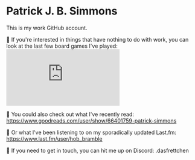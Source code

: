 # Patrick J. B. Simmons
This is my work GitHub account.

🎲 If you're interested in things that have nothing to do with work, you can look at the last few board games I've played:
![Recently Played Boardgames](https://boardgamegeek.com/jswidget.php?username=Hob%20Bramble&numitems=7&header=1&text=none&images=medium&show=recentplays&imagesonly=1&imagepos=right&inline=1&domains%5B%5D=boardgame&imagewidget=1 "Recently Played Board Games")

📖 You could also check out what I've recently read: https://www.goodreads.com/user/show/66401759-patrick-simmons

🎵 Or what I've been listening to on my sporadically updated Last.fm: https://www.last.fm/user/hob_bramble

💬 If you need to get in touch, you can hit me up on Discord: .dasfrettchen

<!---
psimmonsrusa/psimmonsrusa is a ✨ special ✨ repository because its `README.md` (this file) appears on your GitHub profile.
You can click the Preview link to take a look at your changes.
--->

